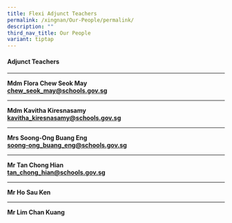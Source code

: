 ```yaml
---
title: Flexi Adjunct Teachers
permalink: /xingnan/Our-People/permalink/
description: ""
third_nav_title: Our People
variant: tiptap
---
```

<h4>Adjunct Teachers</h4><hr><p><strong>Mdm Flora Chew Seok May</strong><br><strong><a href="mailto:chew_Seok_May@schools.gov.sg" rel="noopener noreferrer nofollow" target="_blank">chew_seok_may@schools.gov.sg</a></strong></p><hr><p><strong>Mdm Kavitha Kiresnasamy</strong><br><strong><a href="mailto:Kavitha_Kiresnasamy@schools.gov.sg" rel="noopener noreferrer nofollow" target="_blank">kavitha_kiresnasamy@schools.gov.sg</a></strong></p><hr><p><strong>Mrs Soong-Ong Buang Eng</strong><br><strong><a href="mailto:soong-ong_buang_eng@schools.gov.sg" rel="noopener noreferrer nofollow" target="_blank">soong-ong_buang_eng@schools.gov.sg</a></strong></p><hr><p><strong>Mr Tan Chong Hian</strong><br><strong><a href="mailto:tan_chong_hian@schools.gov.sg" rel="noopener noreferrer nofollow" target="_blank">tan_chong_hian@schools.gov.sg</a></strong></p><hr><p><strong>Mr Ho Sau Ken</strong><br></p><hr><p><strong>Mr Lim Chan Kuang</strong><br></p>